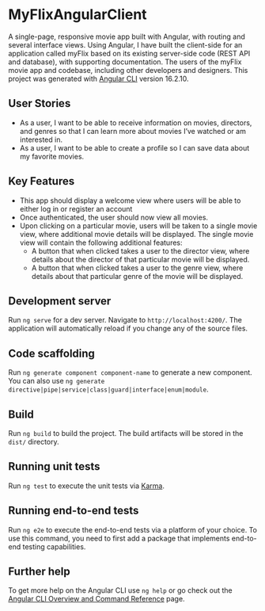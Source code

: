 # MyFlixAngularClient

A single-page, responsive movie app built with Angular, with routing and several interface views. Using Angular, I have built the client-side for an application called myFlix based on its existing server-side code (REST API and database), with supporting documentation. The users of the myFlix movie app and codebase, including other developers and designers. This project was generated with [Angular CLI](https://github.com/angular/angular-cli) version 16.2.10.

## User Stories

- As a user, I want to be able to receive information on movies, directors, and genres so that I can learn more about movies I’ve watched or am interested in.
- As a user, I want to be able to create a profile so I can save data about my favorite movies.

## Key Features

- This app should display a welcome view where users will be able to either log in or register an account
- Once authenticated, the user should now view all movies.
- Upon clicking on a particular movie, users will be taken to a single movie view, where additional movie details will be displayed. The single movie view will contain the following additional features:
  - A button that when clicked takes a user to the director view, where details about the director of that particular movie will be displayed.
  - A button that when clicked takes a user to the genre view, where details about that particular genre of the movie will be displayed.

## Development server

Run `ng serve` for a dev server. Navigate to `http://localhost:4200/`. The application will automatically reload if you change any of the source files.

## Code scaffolding

Run `ng generate component component-name` to generate a new component. You can also use `ng generate directive|pipe|service|class|guard|interface|enum|module`.

## Build

Run `ng build` to build the project. The build artifacts will be stored in the `dist/` directory.

## Running unit tests

Run `ng test` to execute the unit tests via [Karma](https://karma-runner.github.io).

## Running end-to-end tests

Run `ng e2e` to execute the end-to-end tests via a platform of your choice. To use this command, you need to first add a package that implements end-to-end testing capabilities.

## Further help

To get more help on the Angular CLI use `ng help` or go check out the [Angular CLI Overview and Command Reference](https://angular.io/cli) page.
